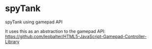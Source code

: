 spyTank
=======

spyTank using gamepad API


It uses this as an abstraction to the gamepad API: https://github.com/leobalter/HTML5-JavaScript-Gamepad-Controller-Library
